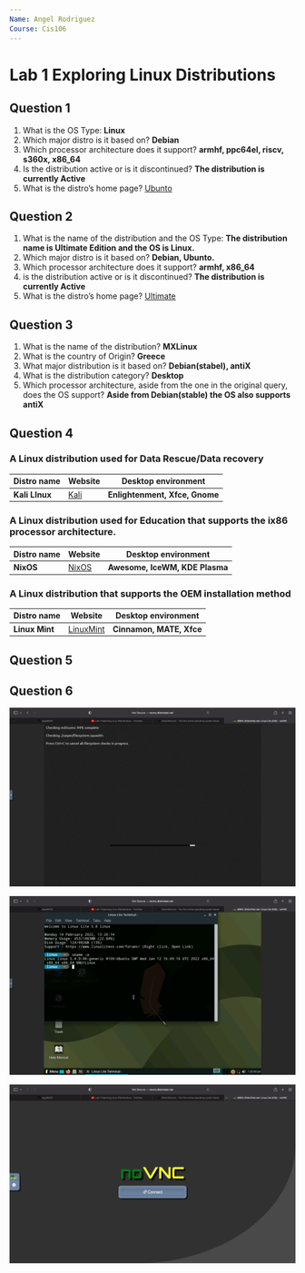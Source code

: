 ```yaml
---
Name: Angel Rodriguez
Course: Cis106
---
```


# Lab 1 Exploring Linux Distributions

## Question 1
1. What is the OS Type: **Linux**
2. Which major distro is it based on? **Debian**
3. Which processor architecture does it support? **armhf, ppc64el, riscv, s360x, x86_64**
4. Is the distribution active or is it discontinued? **The distribution is currently Active**
5. What is the distro’s home page? [Ubunto](https://www.ubuntu.com/)
## Question 2
1. What is the name of the distribution and the OS Type: **The distribution name is Ultimate Edition and the OS is Linux.**
2. Which major distro is it based on? **Debian, Ubunto.**
3. Which processor architecture does it support? **armhf, x86_64**
4. is the distribution active or is it discontinued? **The distribution is currently Active**
5. What is the distro’s home page? [Ultimate](http://ultimateedition.info/)
## Question 3
1. What is the name of the distribution?
**MXLinux**
2. What is the country of Origin?
**Greece**
3. What major distribution is it based on?
**Debian(stabel), antiX**
4. What is the distribution category?
**Desktop**
5. Which processor architecture, aside from the one in the original query, does the OS support?
**Aside from Debian(stable) the OS also supports antiX**
## Question 4
### A Linux distribution used for Data Rescue/Data recovery
| Distro name  | Website  | Desktop environment |
|--------------|----------|---------------------|
| **Kali LInux**       |  [Kali](http://www.kali.org/)             |  **Enlightenment, Xfce, Gnome**                   |
### A Linux distribution used for Education that supports the ix86 processor architecture.
| Distro name  | Website  | Desktop environment |
|--------------|----------|---------------------|
|  **NixOS**            | [NixOS](http://nixos.org/)         | **Awesome, IceWM, KDE Plasma**                    |
###  A Linux distribution that supports the OEM installation method
| Distro name  | Website  | Desktop environment |
|--------------|----------|---------------------|
| **Linux Mint**             |  [LinuxMint](https://linuxmint.com/)        |   **Cinnamon, MATE, Xfce**                  |
## Question 5 

## Question 6

![question 6.1](q6..1.png)

![question 6.2](q6.2.png)

![question 6.3](q6.3.png)